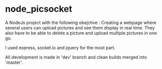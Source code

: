# node_picsocket
A NodeJs project with the following obejctive :
  Creating a webpage where several users can upload pictures and see them display in real time.
  They also have to be able to delete a picture and upload multiple pictures in one go.

I used express, socket.io and jquery for the most part.

All development is made in 'dev' branch and clean builds merged into 'master'.
